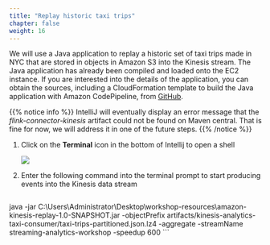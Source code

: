 ```yaml
---
title: "Replay historic taxi trips"
chapter: false
weight: 16
---
```


We will use a Java application to replay a historic set of taxi trips made in NYC that are stored in objects in Amazon S3 into the Kinesis stream.
The Java application has already been compiled and loaded onto the EC2 instance. If you are interested into the details of the application, you can obtain the sources, including a CloudFormation template to build the Java application with Amazon CodePipeline, from [GitHub](https://github.com/aws-samples/amazon-kinesis-replay).

{{% notice info %}}
IntelliJ will eventually display an error message that the *flink-connector-kinesis* artifact could not be found on Maven central. That is fine for now, we will address it in one of the future steps.
{{% /notice %}}

1. Click on the **Terminal** icon in the bottom of Intellij to open a shell

	![](/images/intellij-3-ingest.png)

1. Enter the following command into the terminal prompt to start producing events into the Kinesis data stream

	```
java -jar C:\Users\Administrator\Desktop\workshop-resources\amazon-kinesis-replay-1.0-SNAPSHOT.jar -objectPrefix artifacts/kinesis-analytics-taxi-consumer/taxi-trips-partitioned.json.lz4 -aggregate -streamName streaming-analytics-workshop -speedup 600
	```
